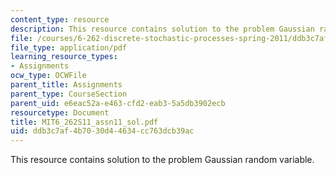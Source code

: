```yaml
---
content_type: resource
description: This resource contains solution to the problem Gaussian random variable.
file: /courses/6-262-discrete-stochastic-processes-spring-2011/ddb3c7af4b7030d44634cc763dcb39ac_MIT6_262S11_assn11_sol.pdf
file_type: application/pdf
learning_resource_types:
- Assignments
ocw_type: OCWFile
parent_title: Assignments
parent_type: CourseSection
parent_uid: e6eac52a-e463-cfd2-eab3-5a5db3902ecb
resourcetype: Document
title: MIT6_262S11_assn11_sol.pdf
uid: ddb3c7af-4b70-30d4-4634-cc763dcb39ac
---
```

This resource contains solution to the problem Gaussian random variable.

